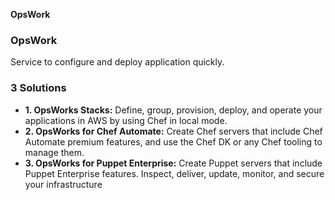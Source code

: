 **OpsWork**

### OpsWork
Service to configure and deploy application quickly.

### 3 Solutions
- **1. OpsWorks Stacks:** Define, group, provision, deploy, and operate your applications in AWS by using Chef in local mode.
- **2. OpsWorks for Chef Automate:** Create Chef servers that include Chef Automate premium features, and use the Chef DK or any Chef tooling to manage them.
- **3. OpsWorks for Puppet Enterprise:** Create Puppet servers that include Puppet Enterprise features. Inspect, deliver, update, monitor, and secure your infrastructure
